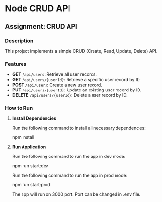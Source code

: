 # Node CRUD API

## Assignment: CRUD API

### Description

This project implements a simple CRUD (Create, Read, Update, Delete) API.

### Features

- **GET** `/api/users`: Retrieve all user records.
- **GET** `/api/users/{userId}`: Retrieve a specific user record by ID.
- **POST** `/api/users`: Create a new user record.
- **PUT** `/api/users/{userId}`: Update an existing user record by ID.
- **DELETE** `/api/users/{userId}`: Delete a user record by ID.

### How to Run

1. **Install Dependencies**

   Run the following command to install all necessary dependencies:

   npm install
2. **Run Application**

   Run the following command to run the app in dev mode:
   
   npm run start:dev

   Run the following command to run the app in prod mode:
   
   npm run start:prod

   The app will run on 3000 port. Port can be changed in .env file.
